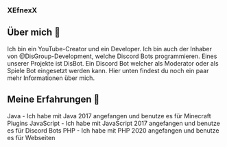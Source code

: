 ### XEfnexX

## Über mich 📜
Ich bin ein YouTube-Creator und ein Developer.
Ich bin auch der Inhaber von @DisGroup-Development, welche Discord Bots programmieren.
Eines unserer Projekte ist DisBot.
Ein Discord Bot welcher als Moderator oder als Spiele Bot eingesetzt werden kann.
Hier unten findest du noch ein paar mehr Informationen über mich.

## Meine Erfahrungen 🧪
Java - Ich habe mit Java 2017 angefangen und benutze es für Minecraft Plugins
JavaScript - Ich habe mit JavaScript 2017 angefangen und benutze es für Discord Bots
PHP - Ich habe mit PHP 2020 angefangen und benutze es für Webseiten
